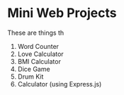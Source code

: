 # Mini Web Projects

These are things th

1. Word Counter 
2. Love Calculator
3. BMI Calculator
4. Dice Game
5. Drum Kit
6. Calculator (using Express.js)





